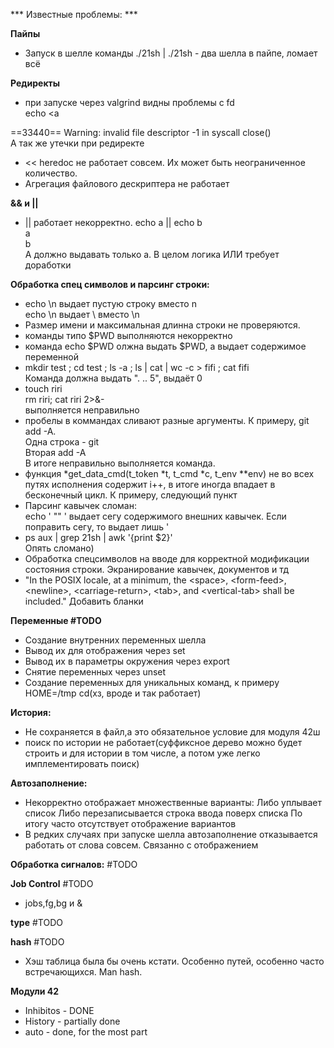 *** Известные проблемы: ***

**Пайпы**
* Запуск в шелле команды ./21sh | ./21sh - два шелла в пайпе, ломает всё


**Редиректы**
* при запуске через valgrind видны проблемы с fd <br/>
echo <a

==33440== Warning: invalid file descriptor -1 in syscall close()<br/>
А так же утечки при редиректе
* << heredoc не работает совсем. Их может быть неограниченное количество.
* Агрегация файлового дескриптера не работает

**&& и ||**
* || работает некорректно.
echo a || echo b <br/>
a<br/>
b<br/>
А должно выдавать только а. В целом логика ИЛИ требует доработки<br/>

**Обработка спец символов и парсинг строки:**

* echo \n выдает пустую строку вместо n<br/>
    echo \\n выдает \ вместо \n
* Размер имени и максимальная длинна строки не проверяются.
* команды типо $PWD выполняются некорректно
* команда echo \$PWD олжна выдать $PWD, а выдает содержимое переменной
* mkdir test ; cd test ; ls -a ; ls | cat | wc -c > fifi ; cat fifi <br/>
Команда должна выдать ". .. 5", выдаёт 0
* touch riri <br/>
rm riri; cat riri 2>&- <br/>
выполняется неправильно
* пробелы в коммандах сливают разные аргументы. К примеру, git add -A.<br/>
Одна строка - git<br/>
Вторая add -A<br/>
В итоге неправильно выполняется команда.
* функция *get_data_cmd(t_token *t, t_cmd *c, t_env **env) не во всех путях исполнения
содержит i++, в итоге иногда впадает в бесконечный цикл. К примеру, следующий пункт
* Парсинг кавычек сломан: <br/>
    echo ' "" ' выдает сегу содержимого внешних кавычек. Если поправить сегу, то выдает лишь ' <br/>
* ps aux | grep 21sh | awk '{print $2}'<br/>
Опять сломано)
* Обработка спецсимволов на вводе для корректной модификации состояния строки.  Экранирование кавычек, документов и тд
* "In the POSIX locale, at a minimum, the \<space>, \<form-feed>, \<newline>, \<carriage-return>, \<tab>, and \<vertical-tab> shall be included." Добавить бланки

**Переменные #TODO**
* Создание внутренних переменных шелла
* Вывод их для отображения через set 
* Вывод их в параметры окружения через export
* Снятие переменных через unset
* Создание переменных для уникальных команд, к примеру HOME=/tmp cd(хз, вроде и так работает)

**История:**
* Не сохраняется в файл,а это обязательное условие для модуля 42ш
* поиск по истории не работает(суффиксное дерево можно будет строить и для истории в том числе, а потом уже легко имплементировать поиск)

**Автозаполнение:**
* Некорректно отображает множественные варианты:
    Либо уплывает список
    Либо перезаписывается строка ввода поверх списка
По итогу часто отсутствует отображение вариантов
* В редких случаях при запуске шелла автозаполнение отказывается работать от слова совсем.
Связанно с отображением

**Обработка сигналов:**
#TODO

**Job Control**
#TODO
* jobs,fg,bg и &

**type**
#TODO

**hash**
#TODO
* Хэш таблица была бы очень кстати. Особенно путей, особенно часто встречающихся. Man hash.<br/>

**Модули 42**
* Inhibitos - DONE
* History - partially done
* auto - done, for the most part
